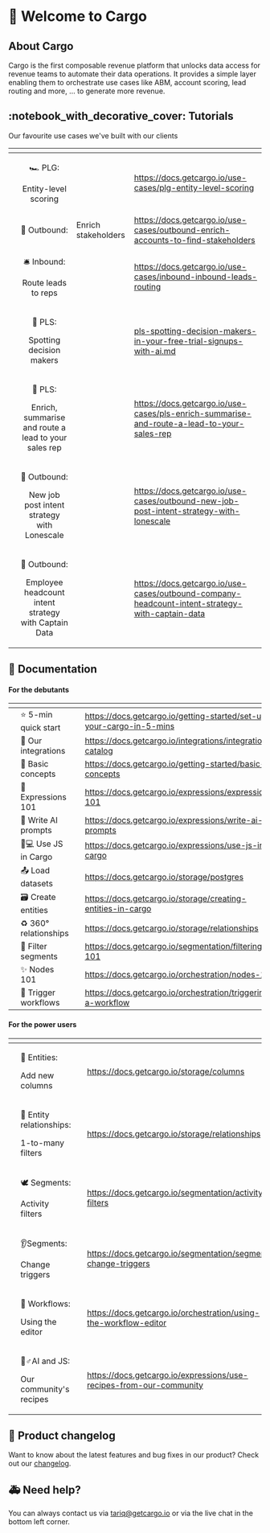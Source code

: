 # 🎉 Welcome to Cargo

## About Cargo

Cargo is the first composable revenue platform that unlocks data access for revenue teams to automate their data operations. It provides a simple layer enabling them to orchestrate use cases like ABM, account scoring, lead routing and more, … to generate more revenue.



## :notebook\_with\_decorative\_cover: Tutorials <a href="#where-to-start" id="where-to-start"></a>

Our favourite use cases we've built with our clients

<table data-view="cards"><thead><tr><th></th><th align="center"></th><th></th><th data-hidden data-card-target data-type="content-ref"></th></tr></thead><tbody><tr><td></td><td align="center"><p><span data-gb-custom-inline data-tag="emoji" data-code="1f3ce">🏎</span> PLG: </p><p>Entity-level scoring</p></td><td></td><td><a href="https://docs.getcargo.io/use-cases/plg-entity-level-scoring">https://docs.getcargo.io/use-cases/plg-entity-level-scoring</a></td></tr><tr><td></td><td align="center"><span data-gb-custom-inline data-tag="emoji" data-code="1f93c">🤼</span>  Outbound:</td><td>   Enrich stakeholders</td><td><a href="https://docs.getcargo.io/use-cases/outbound-enrich-accounts-to-find-stakeholders">https://docs.getcargo.io/use-cases/outbound-enrich-accounts-to-find-stakeholders</a></td></tr><tr><td></td><td align="center"><p><span data-gb-custom-inline data-tag="emoji" data-code="1f6ce">🛎</span> Inbound: </p><p>Route leads to reps</p></td><td></td><td><a href="https://docs.getcargo.io/use-cases/inbound-inbound-leads-routing">https://docs.getcargo.io/use-cases/inbound-inbound-leads-routing</a></td></tr><tr><td></td><td align="center"><p><span data-gb-custom-inline data-tag="emoji" data-code="1f3f9">🏹</span> PLS: </p><p>Spotting decision makers</p></td><td></td><td><a href="use-cases/pls-spotting-decision-makers-in-your-free-trial-signups-with-ai.md">pls-spotting-decision-makers-in-your-free-trial-signups-with-ai.md</a></td></tr><tr><td></td><td align="center"><p><span data-gb-custom-inline data-tag="emoji" data-code="1f3f9">🏹</span> PLS: </p><p>Enrich, summarise and route a lead to your sales rep</p></td><td></td><td><a href="https://docs.getcargo.io/use-cases/pls-enrich-summarise-and-route-a-lead-to-your-sales-rep">https://docs.getcargo.io/use-cases/pls-enrich-summarise-and-route-a-lead-to-your-sales-rep</a></td></tr><tr><td></td><td align="center"><p><span data-gb-custom-inline data-tag="emoji" data-code="1f3f9">🏹</span> Outbound: </p><p>New job post intent strategy with Lonescale</p></td><td></td><td><a href="https://docs.getcargo.io/use-cases/outbound-new-job-post-intent-strategy-with-lonescale">https://docs.getcargo.io/use-cases/outbound-new-job-post-intent-strategy-with-lonescale</a></td></tr><tr><td></td><td align="center"><p><span data-gb-custom-inline data-tag="emoji" data-code="1f3f9">🏹</span> Outbound: </p><p>Employee headcount intent strategy with Captain Data</p></td><td></td><td><a href="https://docs.getcargo.io/use-cases/outbound-company-headcount-intent-strategy-with-captain-data">https://docs.getcargo.io/use-cases/outbound-company-headcount-intent-strategy-with-captain-data</a></td></tr></tbody></table>

## :scroll: Documentation

#### For the debutants

<table data-view="cards"><thead><tr><th></th><th></th><th></th><th data-hidden data-card-target data-type="content-ref"></th></tr></thead><tbody><tr><td></td><td>   ⭐️ 5-min quick start</td><td></td><td><a href="https://docs.getcargo.io/getting-started/set-up-your-cargo-in-5-mins">https://docs.getcargo.io/getting-started/set-up-your-cargo-in-5-mins</a></td></tr><tr><td></td><td>    🚢 Our integrations</td><td></td><td><a href="https://docs.getcargo.io/integrations/integrations-catalog">https://docs.getcargo.io/integrations/integrations-catalog</a></td></tr><tr><td></td><td>    <span data-gb-custom-inline data-tag="emoji" data-code="1f423">🐣</span> Basic concepts</td><td></td><td><a href="https://docs.getcargo.io/getting-started/basic-concepts">https://docs.getcargo.io/getting-started/basic-concepts</a></td></tr><tr><td></td><td>    <span data-gb-custom-inline data-tag="emoji" data-code="1f9e2">🧢</span> Expressions 101</td><td></td><td><a href="https://docs.getcargo.io/expressions/expressions-101">https://docs.getcargo.io/expressions/expressions-101</a></td></tr><tr><td></td><td>   <span data-gb-custom-inline data-tag="emoji" data-code="1f916">🤖</span> Write AI prompts</td><td></td><td><a href="https://docs.getcargo.io/expressions/write-ai-prompts">https://docs.getcargo.io/expressions/write-ai-prompts</a></td></tr><tr><td></td><td>   <span data-gb-custom-inline data-tag="emoji" data-code="1f469-1f4bb">👩💻</span> Use JS in Cargo</td><td></td><td><a href="https://docs.getcargo.io/expressions/use-js-in-cargo">https://docs.getcargo.io/expressions/use-js-in-cargo</a></td></tr><tr><td></td><td>     <span data-gb-custom-inline data-tag="emoji" data-code="1f4e4">📤</span>  Load datasets</td><td></td><td><a href="https://docs.getcargo.io/storage/postgres">https://docs.getcargo.io/storage/postgres</a></td></tr><tr><td></td><td>     <span data-gb-custom-inline data-tag="emoji" data-code="1f5c3">🗃</span> Create entities</td><td></td><td><a href="https://docs.getcargo.io/storage/creating-entities-in-cargo">https://docs.getcargo.io/storage/creating-entities-in-cargo</a></td></tr><tr><td></td><td>  <span data-gb-custom-inline data-tag="emoji" data-code="267b">♻</span> 360° relationships</td><td></td><td><a href="https://docs.getcargo.io/storage/relationships">https://docs.getcargo.io/storage/relationships</a></td></tr><tr><td></td><td>   <span data-gb-custom-inline data-tag="emoji" data-code="1f9e2">🧢</span> Filter segments</td><td></td><td><a href="https://docs.getcargo.io/segmentation/filtering-101">https://docs.getcargo.io/segmentation/filtering-101</a></td></tr><tr><td></td><td>       <span data-gb-custom-inline data-tag="emoji" data-code="2728">✨</span> Nodes 101</td><td></td><td><a href="https://docs.getcargo.io/orchestration/nodes-101">https://docs.getcargo.io/orchestration/nodes-101</a></td></tr><tr><td></td><td>  <span data-gb-custom-inline data-tag="emoji" data-code="1f680">🚀</span> Trigger workflows</td><td></td><td><a href="https://docs.getcargo.io/orchestration/triggering-a-workflow">https://docs.getcargo.io/orchestration/triggering-a-workflow</a></td></tr></tbody></table>



#### For the power users

<table data-view="cards"><thead><tr><th></th><th></th><th></th><th data-hidden data-card-target data-type="content-ref"></th></tr></thead><tbody><tr><td></td><td><p>           <span data-gb-custom-inline data-tag="emoji" data-code="1f527">🔧</span>  Entities:</p><p>        Add new columns</p></td><td></td><td><a href="https://docs.getcargo.io/storage/columns">https://docs.getcargo.io/storage/columns</a></td></tr><tr><td></td><td><p>    <span data-gb-custom-inline data-tag="emoji" data-code="1f4a0">💠</span> Entity relationships: </p><p>          1-to-many filters</p></td><td></td><td><a href="https://docs.getcargo.io/storage/relationships">https://docs.getcargo.io/storage/relationships</a></td></tr><tr><td></td><td><p>           <span data-gb-custom-inline data-tag="emoji" data-code="1f54a">🕊</span> Segments: </p><p>            Activity filters </p></td><td></td><td><a href="https://docs.getcargo.io/segmentation/activity-filters">https://docs.getcargo.io/segmentation/activity-filters</a></td></tr><tr><td></td><td><p>            <span data-gb-custom-inline data-tag="emoji" data-code="1f442">👂</span>Segments:</p><p>         Change triggers</p></td><td></td><td><a href="https://docs.getcargo.io/segmentation/segment-change-triggers">https://docs.getcargo.io/segmentation/segment-change-triggers</a></td></tr><tr><td></td><td><p>           <span data-gb-custom-inline data-tag="emoji" data-code="1f680">🚀</span> Workflows:</p><p>          Using the editor</p></td><td></td><td><a href="https://docs.getcargo.io/orchestration/using-the-workflow-editor">https://docs.getcargo.io/orchestration/using-the-workflow-editor</a></td></tr><tr><td></td><td><p>           <span data-gb-custom-inline data-tag="emoji" data-code="1f938-2642">🤸♂</span>AI and JS: </p><p>  Our community's recipes</p></td><td></td><td><a href="https://docs.getcargo.io/expressions/use-recipes-from-our-community">https://docs.getcargo.io/expressions/use-recipes-from-our-community</a></td></tr></tbody></table>

## 🎊 Product changelog

Want to know about the latest features and bug fixes in our product? Check out our [changelog](http://changelog.getcargo.io).



## 🚑 Need help?

You can always contact us via tariq@getcargo.io or via the live chat in the bottom left corner.
